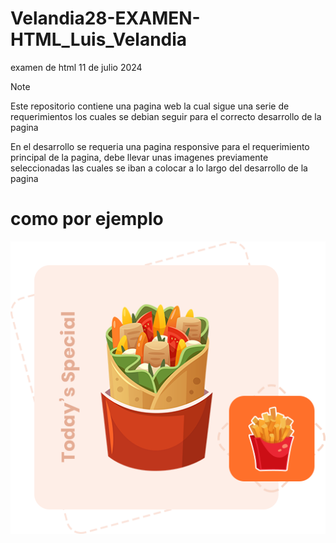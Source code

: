 # Velandia28-EXAMEN-HTML_Luis_Velandia
  examen de html 11 de julio 2024
>[!NOTE]
> Este repositorio contiene una pagina web la cual sigue una serie de requerimientos los cuales se debian seguir para el correcto desarrollo de la pagina

En el desarrollo se requeria una pagina responsive para el requerimiento principal de la pagina, debe llevar unas imagenes previamente seleccionadas las cuales se iban a colocar a lo largo del desarrollo de la pagina

# como por ejemplo 

![iamgen](img-20240711T163033Z-001/img/about.png)
